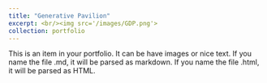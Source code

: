 ```yaml
---
title: "Generative Pavilion"
excerpt: <br/><img src='/images/GDP.png'>
collection: portfolio
---
```

This is an item in your portfolio. It can be have images or nice text. If you name the file .md, it will be parsed as markdown. If you name the file .html, it will be parsed as HTML. 

